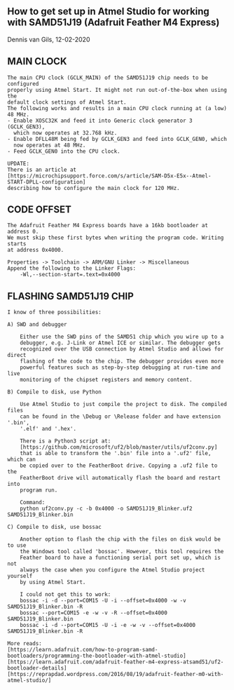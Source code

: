 How to get set up in Atmel Studio for working with SAMD51J19
(Adafruit Feather M4 Express)
-------------------------------------------------------------------------------
Dennis van Gils, 12-02-2020



MAIN CLOCK
----------
	
	The main CPU clock (GCLK_MAIN) of the SAMD51J19 chip needs to be configured
	properly using Atmel Start. It might not run out-of-the-box when using the
	default	clock settings of Atmel Start.
	The following works and results in a main CPU clock running at (a low)
	48 MHz.
	- Enable XOSC32K and feed it into Generic clock generator 3 (GCLK_GEN3),
	  which now operates at 32.768 kHz.
	- Enable DFLL48M being fed by GCLK_GEN3 and feed into GCLK_GEN0, which
	  now operates at 48 MHz.
	- Feed GCLK_GEN0 into the CPU clock.
	
	UPDATE:
	There is an article at [https://microchipsupport.force.com/s/article/SAM-D5x-E5x--Atmel-START-DPLL-configuration]
	describing how to configure the main clock for 120 MHz.
	


CODE OFFSET
-----------

	The Adafruit Feather M4 Express boards have a 16kb bootloader at address 0.
	We must skip these first bytes when writing the program code. Writing starts
	at address 0x4000.

	Properties -> Toolchain -> ARM/GNU Linker -> Miscellaneous
	Append the following to the Linker Flags:
		-Wl,--section-start=.text=0x4000

	

FLASHING SAMD51J19 CHIP
-----------------------
	
	I know of three possibilities:
	
	A) SWD and debugger
	
		Either use the SWD pins of the SAMD51 chip which you wire up to a
		debugger, e.g. J-Link or Atmel ICE or similar. The debugger gets
		recognized over the USB connection by Atmel Studio and allows for direct
		flashing of the code to the chip. The debugger provides even more
		powerful features such as step-by-step debugging at run-time and live
		monitoring of the chipset registers and memory content.
		
	B) Compile to disk, use Python
	
		Use Atmel Studio to just compile the project to disk. The compiled files
		can be found in the \Debug or \Release folder and have extension '.bin',
		'.elf' and '.hex'.
		
		There is a Python3 script at:
		[https://github.com/microsoft/uf2/blob/master/utils/uf2conv.py]
		that is able to transform the '.bin' file into a '.uf2' file, which can
		be copied over to the FeatherBoot drive. Copying a .uf2 file to the
		FeatherBoot drive will automatically flash the board and restart into
		program run.
		
		Command:
		python uf2conv.py -c -b 0x4000 -o SAMD51J19_Blinker.uf2 SAMD51J19_Blinker.bin
		
	C) Compile to disk, use bossac
	
		Another option to flash the chip with the files on disk would be to use
		the Windows tool called 'bossac'. However, this tool requires the
		Feather board to have a functioning serial port set up, which is not
		always the case when you configure the Atmel Studio project yourself
		by using Atmel Start.
		
		I could not get this to work:
		bossac -i -d --port=COM15 -U -i --offset=0x4000 -w -v SAMD51J19_Blinker.bin -R
		bossac --port=COM15 -e -w -v -R --offset=0x4000 SAMD51J19_Blinker.bin
		bossac -i -d --port=COM15 -U -i -e -w -v --offset=0x4000 SAMD51J19_Blinker.bin -R
		
	More reads:
	[https://learn.adafruit.com/how-to-program-samd-bootloaders/programming-the-bootloader-with-atmel-studio]
	[https://learn.adafruit.com/adafruit-feather-m4-express-atsamd51/uf2-bootloader-details]
	[https://reprapdad.wordpress.com/2016/08/19/adafruit-feather-m0-with-atmel-studio/]

	
